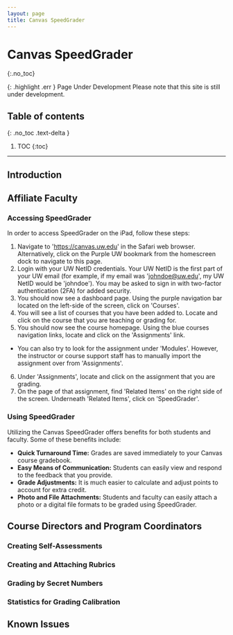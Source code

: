 ```yaml
---
layout: page
title: Canvas SpeedGrader
---
```


# Canvas SpeedGrader
{:.no_toc}

{: .highlight .err }
Page Under Development
Please note that this site is still under development.

## Table of contents
{: .no_toc .text-delta }

1. TOC
{:toc}

---

## Introduction

## Affiliate Faculty
### Accessing SpeedGrader
In order to access SpeedGrader on the iPad, follow these steps:
1. Navigate to 'https://canvas.uw.edu' in the Safari web browser. Alternatively, click on the Purple UW bookmark from the homescreen dock to navigate to this page.
2. Login with your UW NetID credentials. Your UW NetID is the first part of your UW email (for example, if my email was 'johndoe@uw.edu', my UW NetID would be 'johndoe'). You may be asked to sign in with two-factor authentication (2FA) for added security. 
3. You should now see a dashboard page. Using the purple navigation bar located on the left-side of the screen, click on 'Courses'.
4. You will see a list of courses that you have been added to. Locate and click on the course that you are teaching or grading for.
5. You should now see the course homepage. Using the blue courses navigation links, locate and click on the 'Assignments' link.
- You can also try to look for the assignment under 'Modules'. However, the instructor or course support staff has to manually import the assignment over from 'Assignments'. 
6. Under 'Assignments', locate and click on the assignment that you are grading.
7. On the page of that assignment, find 'Related Items' on the right side of the screen. Underneath 'Related Items', click on 'SpeedGrader'.

### Using SpeedGrader
Utilizing the Canvas SpeedGrader offers benefits for both students and faculty. 
Some of these benefits include:
- **Quick Turnaround Time:** Grades are saved immediately to your Canvas course gradebook.
- **Easy Means of Communication:** Students can easily view and respond to the feedback that you provide.
- **Grade Adjustments:** It is much easier to calculate and adjust points to account for extra credit.
- **Photo and File Attachments:** Students and faculty can easily attach a photo or a digital file formats to be graded using SpeedGrader.

## Course Directors and Program Coordinators

### Creating Self-Assessments

### Creating and Attaching Rubrics

### Grading by Secret Numbers

### Statistics for Grading Calibration 

## Known Issues

